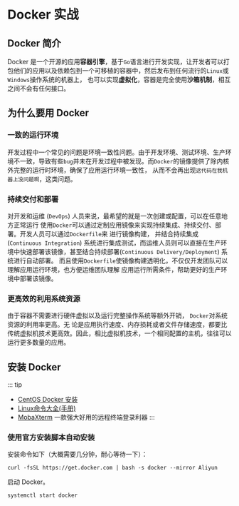 # Docker 实战 

## Docker 简介

Docker 是一个开源的应用**容器引擎**，基于`Go`语言进行开发实现，让开发者可以打包他们的应用以及依赖包到一个可移植的容器中，然后发布到任何流行的`Linux`或`Windows`操作系统的机器上，
也可以实现**虚拟化**，容器是完全使用**沙箱机制**，相互之间不会有任何接口。

## 为什么要用 Docker

### 一致的运行环境

开发过程中一个常见的问题是环境一致性问题。由于开发环境、测试环境、生产环境不一致，导致有些`bug`并未在开发过程中被发现。而`Docker`的镜像提供了除内核外完整的运行时环境，确保了应用运行环境一致性，
从而不会再出现`这代码在我机器上没问题啊`，这类问题。

### 持续交付和部署

对开发和运维 (`DevOps`) 人员来说，最希望的就是一次创建或配置，可以在任意地方正常运行 使用`Docker`可以通过定制应用镜像来实现持续集成、持续交付、部署。开发人员可以通过`Dockerfile`来 进行镜像构建，
并结合持续集成(`Continuous Integration`) 系统进行集成测试，而运维人员则可以直接在生产环境中快速部署该镜像，甚至结合持续部署(`Continuous Delivery/Deployment`) 系统进行自动部署。
而且使用`Dockerfile`使镜像构建透明化，不仅仅开发团队可以理解应用运行环境，也方便运维团队理解 应用运行所需条件，帮助更好的生产环境中部署该镜像。

### 更高效的利用系统资源

由于容器不需要进行硬件虚拟以及运行完整操作系统等额外开销， `Docker`对系统资源的利用率更高。无 论是应用执行速度、内存损耗或者文件存储速度，都要比传统虚拟机技术更高效。因此，相比虚拟机技术，一个相同配置的主机，往往可以运行更多数量的应用。

## 安装 Docker

::: tip
- [CentOS Docker 安装](https://www.runoob.com/docker/centos-docker-install.html)
- [Linux命令大全(手册)](https://www.linuxcool.com/)
- [MobaXterm](https://mobaxterm.mobatek.net/) 一款强大好用的远程终端登录利器
  :::

### 使用官方安装脚本自动安装

安装命令如下（大概需要几分钟，耐心等待一下）：
```curl
curl -fsSL https://get.docker.com | bash -s docker --mirror Aliyun
```

启动 Docker。

```shell
systemctl start docker
```
